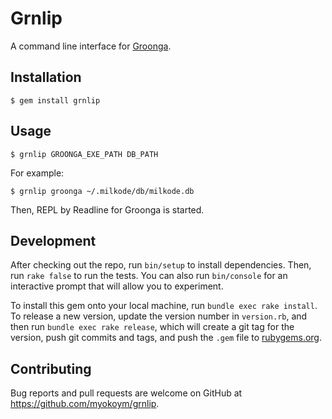 # Grnlip

A command line interface for [Groonga](http://groonga.org/).

## Installation

    $ gem install grnlip

## Usage

    $ grnlip GROONGA_EXE_PATH DB_PATH

For example:

    $ grnlip groonga ~/.milkode/db/milkode.db

Then, REPL by Readline for Groonga is started.

## Development

After checking out the repo, run `bin/setup` to install dependencies. Then, run `rake false` to run the tests. You can also run `bin/console` for an interactive prompt that will allow you to experiment.

To install this gem onto your local machine, run `bundle exec rake install`. To release a new version, update the version number in `version.rb`, and then run `bundle exec rake release`, which will create a git tag for the version, push git commits and tags, and push the `.gem` file to [rubygems.org](https://rubygems.org).

## Contributing

Bug reports and pull requests are welcome on GitHub at https://github.com/myokoym/grnlip.

